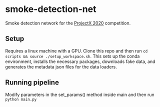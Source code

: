 # smoke-detection-net
Smoke detection network for the [ProjectX 2020](https://www.projectx2020.com/) competition.

## Setup
Requires a linux machine with a GPU. Clone this repo and then run `cd scripts && source ./setup_workspace.sh`.
This sets up the conda environment, installs the necessary packages, downloads fake data,
and generates the metadata json files for the data loaders.

## Running pipeline
Modify parameters in the set_params() method inside main and then run `python main.py`
